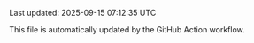 Last updated: 2025-09-15 07:12:35 UTC

This file is automatically updated by the GitHub Action workflow.
